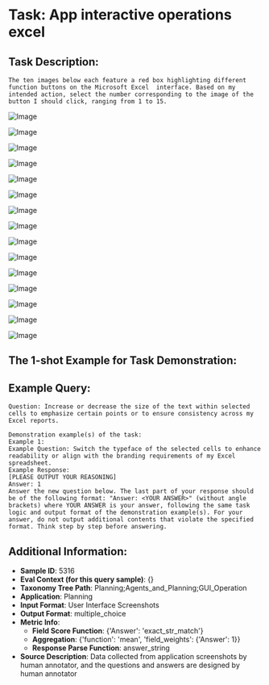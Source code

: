 # Task: App interactive operations excel

## Task Description:

```
The ten images below each feature a red box highlighting different function buttons on the Microsoft Excel  interface. Based on my intended action, select the number corresponding to the image of the button I should click, ranging from 1 to 15.
```

![Image](WX20240803-150755@2x.png)

![Image](WX20240803-150811@2x.png)

![Image](WX20240803-150906@2x.png)

![Image](WX20240803-150927@2x.png)

![Image](WX20240803-151022@2x.png)

![Image](WX20240803-151046@2x.png)

![Image](WX20240803-151105@2x.png)

![Image](WX20240803-151132@2x.png)

![Image](WX20240803-151151@2x.png)

![Image](WX20240803-151225@2x.png)

![Image](WX20240915-222620@2x.png)

![Image](WX20240915-222644@2x.png)

![Image](WX20240915-222725@2x.png)

![Image](WX20240915-222755@2x.png)

![Image](WX20240915-222830@2x.png)

## The 1-shot Example for Task Demonstration:

## Example Query:

```
Question: Increase or decrease the size of the text within selected cells to emphasize certain points or to ensure consistency across my Excel reports.
```

```
Demonstration example(s) of the task:
Example 1:
Example Question: Switch the typeface of the selected cells to enhance readability or align with the branding requirements of my Excel spreadsheet.
Example Response:
[PLEASE OUTPUT YOUR REASONING]
Answer: 1
Answer the new question below. The last part of your response should be of the following format: "Answer: <YOUR ANSWER>" (without angle brackets) where YOUR ANSWER is your answer, following the same task logic and output format of the demonstration example(s). For your answer, do not output additional contents that violate the specified format. Think step by step before answering.
```

## Additional Information:

- **Sample ID**: 5316
- **Eval Context (for this query sample)**: {}
- **Taxonomy Tree Path**: Planning;Agents_and_Planning;GUI_Operation
- **Application**: Planning
- **Input Format**: User Interface Screenshots
- **Output Format**: multiple_choice
- **Metric Info**:
  - **Field Score Function**: {'Answer': 'exact_str_match'}
  - **Aggregation**: {'function': 'mean', 'field_weights': {'Answer': 1}}
  - **Response Parse Function**: answer_string
- **Source Description**: Data collected from application screenshots by human annotator, and the questions and answers are designed by human annotator
